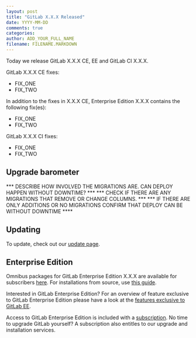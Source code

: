 ```yaml
---
layout: post
title: "GitLab X.X.X Released"
date: YYYY-MM-DD
comments: true
categories:
author: ADD_YOUR_FULL_NAME
filename: FILENAME.MARKDOWN
---
```


Today we release GitLab X.X.X CE, EE and GitLab CI X.X.X.


GitLab X.X.X CE fixes:

- FIX_ONE
- FIX_TWO

In addition to the fixes in X.X.X CE, Enterprise Edition X.X.X contains the following fix(es):

- FIX_ONE
- FIX_TWO

GitLab X.X.X CI fixes:

- FIX_ONE
- FIX_TWO

<!-- more -->

## Upgrade barometer

*** DESCRIBE HOW INVOLVED THE MIGRATIONS ARE. CAN DEPLOY HAPPEN WITHOUT DOWNTIME? ***
*** CHECK IF THERE ARE ANY MIGRATIONS THAT REMOVE OR CHANGE COLUMNS. ***
*** IF THERE ARE ONLY ADDITIONS OR NO MIGRATIONS CONFIRM THAT DEPLOY CAN BE WITHOUT DOWNTIME ****

## Updating

To update, check out our [update page](https://about.gitlab.com/update).

## Enterprise Edition

Omnibus packages for GitLab Enterprise Edition X.X.X are available for subscribers [here](https://gitlab.com/subscribers/gitlab-ee/blob/master/doc/install/packages.md). For installations from source, use [this guide](https://gitlab.com/subscribers/gitlab-ee/blob/master/doc/update/patch_versions.md).

Interested in GitLab Enterprise Edition?
For an overview of feature exclusive to GitLab Enterprise Edition please have a look at the [features exclusive to GitLab EE](http://about.gitlab.com/features/#enterprise).

Access to GitLab Enterprise Edition is included with a [subscription](http://www.gitlab.com/subscription/).
No time to upgrade GitLab yourself?
A subscription also entitles to our upgrade and installation services.
